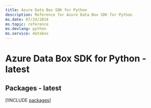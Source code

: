 ```yaml
---
title: Azure Data Box SDK for Python
description: Reference for Azure Data Box SDK for Python
ms.date: 07/24/2024
ms.topic: reference
ms.devlang: python
ms.service: databox
---
```

# Azure Data Box SDK for Python - latest
## Packages - latest
[!INCLUDE [packages](data-box-index.md)]